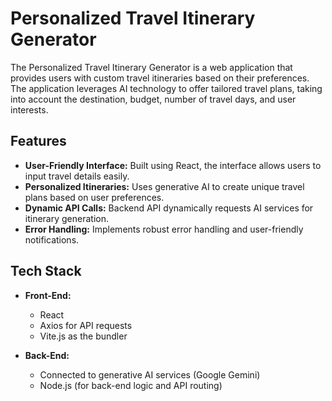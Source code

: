 # Personalized Travel Itinerary Generator

The Personalized Travel Itinerary Generator is a web application that provides users with custom travel itineraries based on their preferences. The application leverages AI technology to offer tailored travel plans, taking into account the destination, budget, number of travel days, and user interests.

## Features

- **User-Friendly Interface:** Built using React, the interface allows users to input travel details easily.
- **Personalized Itineraries:** Uses generative AI to create unique travel plans based on user preferences.
- **Dynamic API Calls:** Backend API dynamically requests AI services for itinerary generation.
- **Error Handling:** Implements robust error handling and user-friendly notifications.

## Tech Stack

- **Front-End:**
  - React
  - Axios for API requests
  - Vite.js as the bundler

- **Back-End:**
  - Connected to generative AI services (Google Gemini)
  - Node.js (for back-end logic and API routing)


